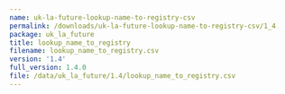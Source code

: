 ```yaml
---
name: uk-la-future-lookup-name-to-registry-csv
permalink: /downloads/uk-la-future-lookup-name-to-registry-csv/1_4
package: uk_la_future
title: lookup_name_to_registry
filename: lookup_name_to_registry.csv
version: '1.4'
full_version: 1.4.0
file: /data/uk_la_future/1.4/lookup_name_to_registry.csv
---
```

